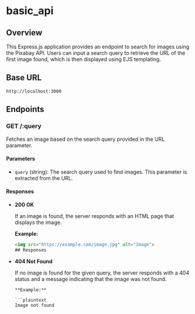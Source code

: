 # basic_api
## Overview

This Express.js application provides an endpoint to search for images using the Pixabay API. Users can input a search query to retrieve the URL of the first image found, which is then displayed using EJS templating.

## Base URL

`http://localhost:3000`

## Endpoints

### GET /:query

Fetches an image based on the search query provided in the URL parameter.

#### Parameters

- `query` (string): The search query used to find images. This parameter is extracted from the URL.

#### Responses

- **200 OK**

  If an image is found, the server responds with an HTML page that displays the image.

  **Example:**

  ```html
  <img src="https://example.com/image.jpg" alt="Image">
  ## Responses

- **404 Not Found**

    If no image is found for the given query, the server responds with a 404 status and a message indicating that the image was not found.
    
      **Example:**
      
      ```plaintext
      Image not found
